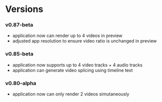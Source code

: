# Versions

### v0.87-beta

- application now can render up to 4 videos in preview
- adjusted app resolution to ensure video ratio is unchanged in preview

### v0.85-beta

- application now supports up to 4 video tracks + 4 audio tracks
- application can generate video splicing using timeline text

### v0.80-alpha

- application now can only render 2 videos simutaneously
